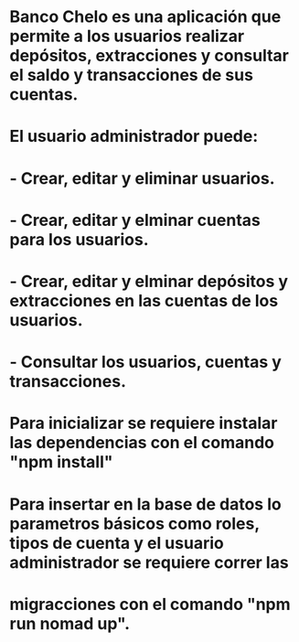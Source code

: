 # Banco Chelo es una aplicación que permite a los usuarios realizar depósitos, extracciones y consultar el saldo y transacciones de sus cuentas.
# El usuario administrador puede:
# - Crear, editar y eliminar usuarios.
# - Crear, editar y elminar cuentas para los usuarios.
# - Crear, editar y elminar depósitos y extracciones en las cuentas de los usuarios.
# - Consultar los usuarios, cuentas y transacciones.

# Para inicializar se requiere instalar las dependencias con el comando "npm install"
# Para insertar en la base de datos lo parametros básicos como roles, tipos de cuenta y el usuario administrador se requiere correr las
# migracciones con el comando "npm run nomad up".
